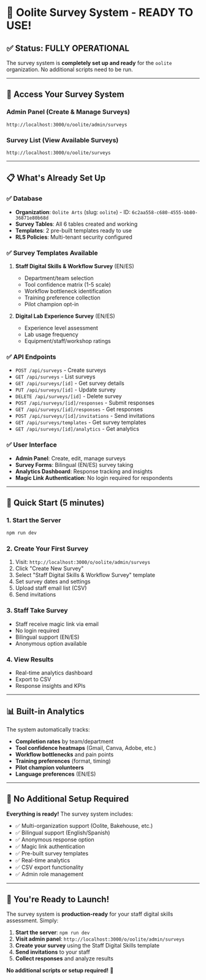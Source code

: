 # 🎯 Oolite Survey System - READY TO USE!

## ✅ Status: FULLY OPERATIONAL

The survey system is **completely set up and ready** for the `oolite` organization. No additional scripts need to be run.

---

## 🚀 Access Your Survey System

### Admin Panel (Create & Manage Surveys)
```
http://localhost:3000/o/oolite/admin/surveys
```

### Survey List (View Available Surveys)
```
http://localhost:3000/o/oolite/surveys
```

---

## 📋 What's Already Set Up

### ✅ Database
- **Organization**: `Oolite Arts` (slug: `oolite`) - ID: `6c2aa558-c680-4555-bb80-36871e80b68d`
- **Survey Tables**: All 6 tables created and working
- **Templates**: 2 pre-built templates ready to use
- **RLS Policies**: Multi-tenant security configured

### ✅ Survey Templates Available
1. **Staff Digital Skills & Workflow Survey** (EN/ES)
   - Department/team selection
   - Tool confidence matrix (1-5 scale)
   - Workflow bottleneck identification
   - Training preference collection
   - Pilot champion opt-in

2. **Digital Lab Experience Survey** (EN/ES)
   - Experience level assessment
   - Lab usage frequency
   - Equipment/staff/workshop ratings

### ✅ API Endpoints
- `POST /api/surveys` - Create surveys
- `GET /api/surveys` - List surveys
- `GET /api/surveys/[id]` - Get survey details
- `PUT /api/surveys/[id]` - Update survey
- `DELETE /api/surveys/[id]` - Delete survey
- `POST /api/surveys/[id]/responses` - Submit responses
- `GET /api/surveys/[id]/responses` - Get responses
- `POST /api/surveys/[id]/invitations` - Send invitations
- `GET /api/surveys/templates` - Get survey templates
- `GET /api/surveys/[id]/analytics` - Get analytics

### ✅ User Interface
- **Admin Panel**: Create, edit, manage surveys
- **Survey Forms**: Bilingual (EN/ES) survey taking
- **Analytics Dashboard**: Response tracking and insights
- **Magic Link Authentication**: No login required for respondents

---

## 🎯 Quick Start (5 minutes)

### 1. Start the Server
```bash
npm run dev
```

### 2. Create Your First Survey
1. Visit: `http://localhost:3000/o/oolite/admin/surveys`
2. Click "Create New Survey"
3. Select "Staff Digital Skills & Workflow Survey" template
4. Set survey dates and settings
5. Upload staff email list (CSV)
6. Send invitations

### 3. Staff Take Survey
- Staff receive magic link via email
- No login required
- Bilingual support (EN/ES)
- Anonymous option available

### 4. View Results
- Real-time analytics dashboard
- Export to CSV
- Response insights and KPIs

---

## 📊 Built-in Analytics

The system automatically tracks:
- **Completion rates** by team/department
- **Tool confidence heatmaps** (Gmail, Canva, Adobe, etc.)
- **Workflow bottlenecks** and pain points
- **Training preferences** (format, timing)
- **Pilot champion volunteers**
- **Language preferences** (EN/ES)

---

## 🔧 No Additional Setup Required

**Everything is ready!** The survey system includes:
- ✅ Multi-organization support (Oolite, Bakehouse, etc.)
- ✅ Bilingual support (English/Spanish)
- ✅ Anonymous response option
- ✅ Magic link authentication
- ✅ Pre-built survey templates
- ✅ Real-time analytics
- ✅ CSV export functionality
- ✅ Admin role management

---

## 🎉 You're Ready to Launch!

The survey system is **production-ready** for your staff digital skills assessment. Simply:

1. **Start the server**: `npm run dev`
2. **Visit admin panel**: `http://localhost:3000/o/oolite/admin/surveys`
3. **Create your survey** using the Staff Digital Skills template
4. **Send invitations** to your staff
5. **Collect responses** and analyze results

**No additional scripts or setup required!** 🚀

